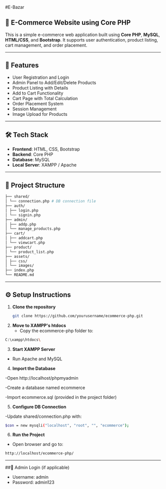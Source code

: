 #E-Bazar
## 🛒 E-Commerce Website using Core PHP

This is a simple e-commerce web application built using **Core PHP**, **MySQL**, **HTML/CSS**, and **Bootstrap**. It supports user authentication, product listing, cart management, and order placement.

---

## 🚀 Features

- User Registration and Login
- Admin Panel to Add/Edit/Delete Products
- Product Listing with Details
- Add to Cart Functionality
- Cart Page with Total Calculation
- Order Placement System
- Session Management
- Image Upload for Products

---

## 🛠 Tech Stack

- **Frontend**: HTML, CSS, Bootstrap
- **Backend**: Core PHP
- **Database**: MySQL
- **Local Server**: XAMPP / Apache

---

## 📂 Project Structure
```bash
├── shared/
│ └── connection.php # DB connection file
├── auth/
│ ├── login.php
│ └── signin.php
├── admin/
│ ├── addp.php
│ └── manage_products.php
├── cart/
│ ├── addcart.php
│ └── viewcart.php
├── product/
│ └── product_list.php
├── assets/
│ ├── css/
│ └── images/
├── index.php
└── README.md
```

---

## ⚙️ Setup Instructions

1. **Clone the repository**
   ```bash
   git clone https://github.com/yourusername/ecommerce-php.git
2. **Move to XAMPP's htdocs**
   - Copy the ecommerce-php folder to:
```bash
C:\xampp\htdocs\
```
3. **Start XAMPP Server**
- Run Apache and MySQL
4. **Import the Database**

-Open http://localhost/phpmyadmin

-Create a database named ecommerce

-Import ecommerce.sql (provided in the project folder)

5. **Configure DB Connection**

-Update shared/connection.php with:

```bash
$con = new mysqli("localhost", "root", "", "ecommerce");
```
6. **Run the Project**

- Open browser and go to:
```bash
http://localhost/ecommerce-php/
```

---

##🔐 Admin Login (if applicable)
- Username: admin
- Password: admin123



